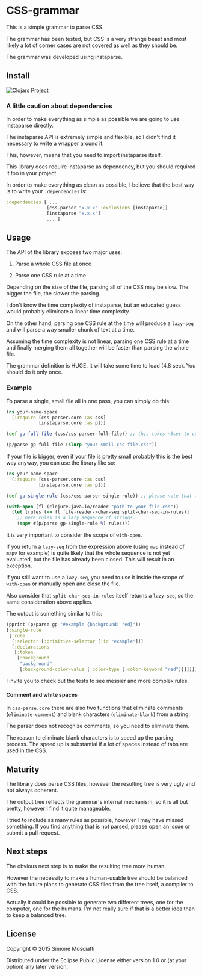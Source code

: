 # CSS-grammar

This is a simple grammar to parse CSS.

The grammar has been tested, but CSS is a very strange beast and most likely a lot of corner cases are not covered as well as they should be.

The grammar was developed using instaparse.

## Install

[![Clojars Project](http://clojars.org/css-parser/latest-version.svg)](http://clojars.org/css-parser)

### A little caution about dependencies

In order to make everything as simple as possible we are going to use instaparse directly.

The instaparse API is extremely simple and flexible, so I didn't find it necessary to write a wrapper around it.

This, however, means that you need to import instaparse itself.

This library does require instaparse as dependency, but you should required it too in your project.

In order to make everything as clean as possible, I believe that the best way is to write your `:dependencies` is:

``` clojure
:dependencies [ ...
	           [css-parser "x.x.x" :exclusions [instaparse]]
               [instaparse "x.x.x"]
			   ... ]
```

## Usage

The API of the library exposes two major uses:

1. Parse a whole CSS file at once

2. Parse one CSS rule at a time

Depending on the size of the file, parsing all of the CSS may be slow. The bigger the file, the slower the parsing.

I don't know the time complexity of instaparse, but an educated guess would probably eliminate a linear time complexity.

On the other hand, parsing one CSS rule at the time will produce a `lazy-seq` and will parse a way smaller chunk of text at a time.

Assuming the time complexity is not linear, parsing one CSS rule at a time and finally merging them all together will be faster than parsing the whole file.

The grammar definition is HUGE. It will take some time to load (4.8 sec). You should do it only once.

### Example

To parse a single, small file all in one pass, you can simply do this:

``` clojure
(ns your-name-space
  (:require [css-parser.core :as css]
   	        [instaparse.core :as p]))

(def gp-full-file (css/css-parser-full-file)) ;; this takes ~5sec to complete

(p/parse gp-full-file (slurp "your-small-css-file.css"))
```

If your file is bigger, even if your file is pretty small probably this is the best way anyway, you can use the library like so:

``` clojure
(ns your-name-space
  (:require [css-parser.core :as css]
   	        [instaparse.core :as p]))

(def gp-single-rule (css/css-parser-single-rule)) ;; please note that the function is different

(with-open [fl (clojure.java.io/reader "path-to-your-file.css")]
  (let [rules (-> fl file-reader->char-seq split-char-seq-in-rules)]
    ;; here rules is a lazy sequence of strings.
	(mapv #(p/parse gp-single-rule %) rules)))
```

It is very important to consider the scope of `with-open`.

If you return a `lazy-seq` from the expression above (using `map` instead of `mapv` for example) is quite likely that the whole sequence is not yet evaluated, but the file has already been closed. This will result in an exception.

If you still want to use a `lazy-seq`, you need to use it inside the scope of `with-open` or manually open and close the file.

Also consider that `split-char-seq-in-rules` itself returns a `lazy-seq`, so the same consideration above applies.

The output is something similar to this:

``` clojure
(pprint (p/parse gp "#example {background: red}"))
[:single-rule
 [:rule
  [:selector [:primitive-selector [:id "example"]]]
  [:declarations
   [:token
    [:background
     "background"
     [:background-color-value [:color-type [:color-keyword "red"]]]]]]]]
```

I invite you to check out the tests to see messier and more complex rules.

#### Comment and white spaces

In `css-parse.core` there are also two functions that eliminate comments (`eliminate-comment`) and blank characters (`eliminate-blank`) from a string.

The parser does not recognize comments, so you need to eliminate them.

The reason to eliminate blank characters is to speed up the parsing process. The speed up is substantial if a lot of spaces instead of tabs are used in the CSS.

## Maturity

The library does parse CSS files, however the resulting tree is very ugly and not always coherent.

The output tree reflects the grammar's internal mechanism, so it is all but pretty, however I find it quite manageable.

I tried to include as many rules as possible, however I may have missed something. If you find anything that is not parsed, please open an issue or submit a pull request.

## Next steps

The obvious next step is to make the resulting tree more human.

However the necessity to make a human-usable tree should be balanced with the future plans to generate CSS files from the tree itself, a compiler to CSS.

Actually it could be possible to generate two different trees, one for the computer, one for the humans. I'm not really sure if that is a better idea than to keep a balanced tree.

## License

Copyright © 2015 Simone Mosciatti

Distributed under the Eclipse Public License either version 1.0 or (at
your option) any later version.
